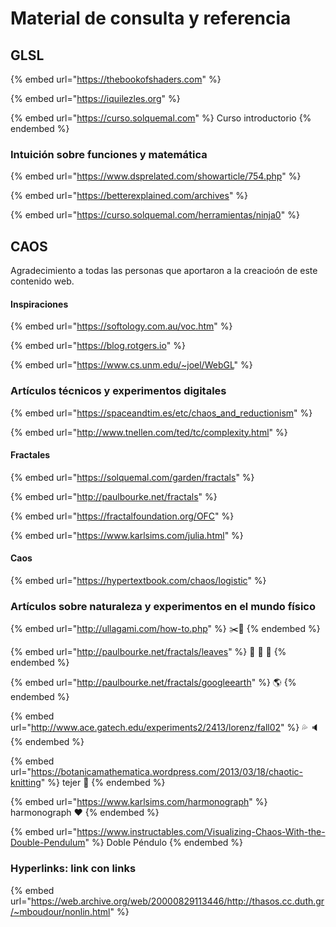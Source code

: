 # Material de consulta y referencia

## GLSL

{% embed url="https://thebookofshaders.com" %}

{% embed url="https://iquilezles.org" %}

{% embed url="https://curso.solquemal.com" %}
Curso introductorio
{% endembed %}

### Intuición sobre funciones y matemática

{% embed url="https://www.dsprelated.com/showarticle/754.php" %}

{% embed url="https://betterexplained.com/archives" %}

{% embed url="https://curso.solquemal.com/herramientas/ninja0" %}

## CAOS

Agradecimiento a todas las personas que aportaron a la creacioón de este contenido web.

#### Inspiraciones

{% embed url="https://softology.com.au/voc.htm" %}

{% embed url="https://blog.rotgers.io" %}

{% embed url="https://www.cs.unm.edu/~joel/WebGL" %}

### Artículos técnicos y experimentos digitales

{% embed url="https://spaceandtim.es/etc/chaos_and_reductionism" %}

{% embed url="http://www.tnellen.com/ted/tc/complexity.html" %}

#### Fractales

{% embed url="https://solquemal.com/garden/fractals" %}

{% embed url="http://paulbourke.net/fractals" %}

{% embed url="https://fractalfoundation.org/OFC" %}

{% embed url="https://www.karlsims.com/julia.html" %}

#### Caos

{% embed url="https://hypertextbook.com/chaos/logistic" %}

### Artículos sobre naturaleza y experimentos en el mundo físico

{% embed url="http://ullagami.com/how-to.php" %}
✂️📐
{% endembed %}

{% embed url="http://paulbourke.net/fractals/leaves" %}
🍁 🍂 🍃
{% endembed %}

{% embed url="http://paulbourke.net/fractals/googleearth" %}
🌎
{% endembed %}

{% embed url="http://www.ace.gatech.edu/experiments2/2413/lorenz/fall02" %}
💦 🔈
{% endembed %}

{% embed url="https://botanicamathematica.wordpress.com/2013/03/18/chaotic-knitting" %}
tejer 💜
{% endembed %}

{% embed url="https://www.karlsims.com/harmonograph" %}
harmonograph ❤️
{% endembed %}

{% embed url="https://www.instructables.com/Visualizing-Chaos-With-the-Double-Pendulum" %}
Doble Péndulo
{% endembed %}

### Hyperlinks: link con links

{% embed url="https://web.archive.org/web/20000829113446/http://thasos.cc.duth.gr/~mboudour/nonlin.html" %}
